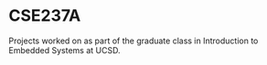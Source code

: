 # CSE237A
Projects worked on as part of the graduate class in Introduction to Embedded Systems at UCSD.
